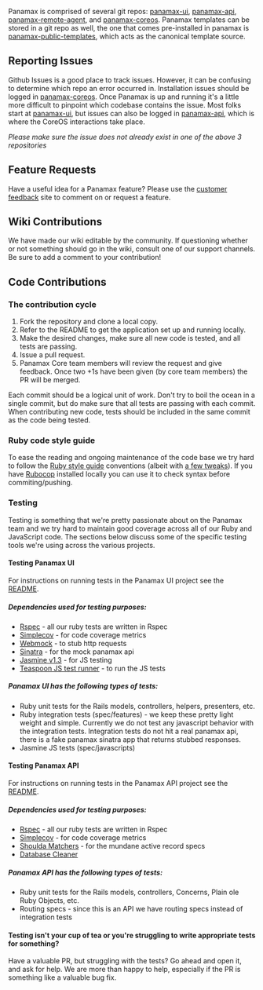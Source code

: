 Panamax is comprised of several git repos: [panamax-ui](https://github.com/CenturyLinkLabs/panamax-ui), [panamax-api](https://github.com/CenturyLinkLabs/panamax-api), [panamax-remote-agent](https://github.com/CenturyLinkLabs/panamax-remote-agent), and [panamax-coreos](https://github.com/CenturyLinkLabs/panamax-coreos). 
Panamax templates can be stored in a git repo as well, the one that comes pre-installed in panamax is [panamax-public-templates](https://github.com/CenturyLinkLabs/panamax-public-templates), which acts as the canonical template source.

## Reporting Issues

Github Issues is a good place to track issues. However, it can be confusing to determine which repo an error occurred in. Installation issues should be logged in [panamax-coreos](https://github.com/CenturyLinkLabs/panamax-coreos/issues). Once Panamax is up and running it's a little more difficult to pinpoint which codebase contains the issue. Most folks start at [panamax-ui](https://github.com/CenturyLinkLabs/panamax-ui/issues), but issues can also be logged in [panamax-api](https://github.com/CenturyLinkLabs/panamax-api/issues), which is where the CoreOS interactions take place.

*Please make sure the issue does not already exist in one of the above 3 repositories*

## Feature Requests

Have a useful idea for a Panamax feature? Please use the [customer feedback](http://feedback.panamax.io/) site to comment on or request a feature.

## Wiki Contributions

We have made our wiki editable by the community. If questioning whether or not something should go in the wiki, consult one of our support channels. Be sure to add a comment to your contribution!

## Code Contributions

### The contribution cycle

1. Fork the repository and clone a local copy.
2. Refer to the README to get the application set up and running locally.
3. Make the desired changes, make sure all new code is tested, and all tests are passing.
4. Issue a pull request.
5. Panamax Core team members will review the request and give feedback. Once two +1s have been given (by core team members) the PR will be merged.

Each commit should be a logical unit of work. Don't try to boil the ocean in a single commit, but do make sure that all tests are passing with each commit. When contributing new code, tests should be included in the same commit as the code being tested.

### Ruby code style guide

To ease the reading and ongoing maintenance of the code base we try hard to follow the [Ruby style guide](
https://github.com/bbatsov/ruby-style-guide) conventions (albeit with [a few tweaks](https://github.com/CenturyLinkLabs/panamax-api/blob/master/.hound.yml)). If you have [Rubocop](https://github.com/bbatsov/rubocop) installed locally you can use it to check syntax before commiting/pushing.


### Testing

Testing is something that we're pretty passionate about on the Panamax team and we try hard to maintain good coverage across all of our Ruby and JavaScript code. The sections below discuss some of the specific testing tools we're using across the various projects.

#### Testing Panamax UI

For instructions on running tests in the Panamax UI project see the [README](https://github.com/CenturyLinkLabs/panamax-ui#running-tests-etc).

##### Dependencies used for testing purposes:
* [Rspec](http://rspec.info/) - all our ruby tests are written in Rspec
* [Simplecov](https://github.com/colszowka/simplecov) - for code coverage metrics
* [Webmock](https://github.com/bblimke/webmock) - to stub http requests
* [Sinatra](http://www.sinatrarb.com) - for the mock panamax api
* [Jasmine v1.3](http://jasmine.github.io/1.3/introduction.html) - for JS testing
* [Teaspoon JS test runner](https://github.com/modeset/teaspoon) - to run the JS tests

##### Panamax UI has the following types of tests:
* Ruby unit tests for the Rails models, controllers, helpers, presenters, etc.
* Ruby integration tests (spec/features) - we keep these pretty light weight and simple. Currently we do not test any javascript behavior with the integration tests. Integration tests do not hit a real panamax api, there is a fake panamax sinatra app that returns stubbed responses.
* Jasmine JS tests (spec/javascripts)

#### Testing Panamax API

For instructions on running tests in the Panamax API project see the [README](https://github.com/CenturyLinkLabs/panamax-api/blob/master/README.md#run-the-automated-tests).

##### Dependencies used for testing purposes:
* [Rspec](http://rspec.info/) - all our ruby tests are written in Rspec
* [Simplecov](https://github.com/colszowka/simplecov) - for code coverage metrics
* [Shoulda Matchers](https://github.com/thoughtbot/shoulda) - for the mundane active record specs
* [Database Cleaner](https://github.com/DatabaseCleaner/database_cleaner)

##### Panamax API has the following types of tests:
* Ruby unit tests for the Rails models, controllers, Concerns, Plain ole Ruby Objects, etc.
* Routing specs - since this is an API we have routing specs instead of integration tests


#### Testing isn't your cup of tea or you're struggling to write appropriate tests for something?

Have a valuable PR, but struggling with the tests? Go ahead and open it, and ask for help. We are more than happy to help, especially if the PR is something like a valuable bug fix.
